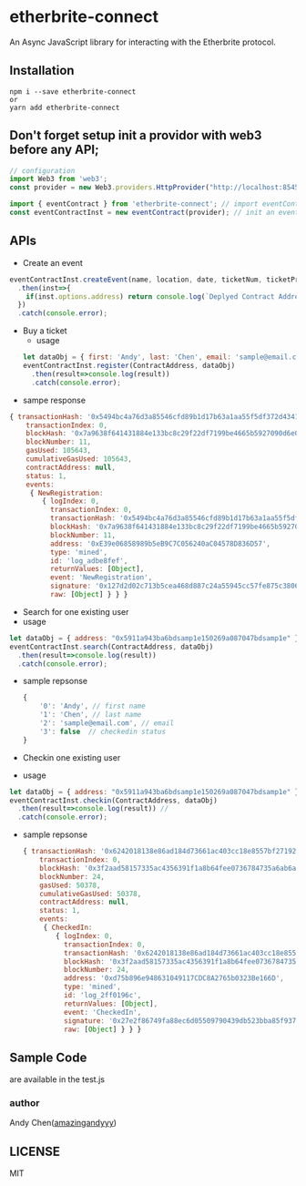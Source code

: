 # etherbrite-connect
An Async JavaScript library for interacting with the Etherbrite protocol.

## Installation
```
npm i --save etherbrite-connect
or 
yarn add etherbrite-connect
```

## Don't forget setup init a providor with web3 before any API;
```javascript
// configuration
import Web3 from 'web3';
const provider = new Web3.providers.HttpProvider("http://localhost:8545");

import { eventContract } from 'etherbrite-connect'; // import eventContract class from 'etherbrite-connect
const eventContractInst = new eventContract(provider); // init an eventContract instance
```

## APIs
- Create an event
```javascript
eventContractInst.createEvent(name, location, date, ticketNum, ticketPrice)
  .then(inst=>{
    if(inst.options.address) return console.log(`Deplyed Contract Address ${inst.options.address}`, inst);
  })
  .catch(console.error);
```
- Buy a ticket
  - usage
  ```javascript
  let dataObj = { first: 'Andy', last: 'Chen', email: 'sample@email.com' };
  eventContractInst.register(ContractAddress, dataObj)
    .then(result=>console.log(result))
    .catch(console.error);
  ```
 - sampe response
  ``` javascript
  { transactionHash: '0x5494bc4a76d3a85546cfd89b1d17b63a1aa55f5df372d434182839aa874905c7',
      transactionIndex: 0,
      blockHash: '0x7a9638f641431884e133bc8c29f22df7199be4665b5927090d6e044167af3fd3',
      blockNumber: 11,
      gasUsed: 105643,
      cumulativeGasUsed: 105643,
      contractAddress: null,
      status: 1,
      events:
       { NewRegistration:
          { logIndex: 0,
            transactionIndex: 0,
            transactionHash: '0x5494bc4a76d3a85546cfd89b1d17b63a1aa55f5df372d434182839aa874905c7',
            blockHash: '0x7a9638f641431884e133bc8c29f22df7199be4665b5927090d6e044167af3fd3',
            blockNumber: 11,
            address: '0xE39e06858989b5eB9C7C056240aC04578D836D57',
            type: 'mined',
            id: 'log_adbe8fef',
            returnValues: [Object],
            event: 'NewRegistration',
            signature: '0x127d2d02c713b5cea468d887c24a55945cc57fe875c38067b84648cf4f936661',
            raw: [Object] } } }
  ```
- Search for one existing user
 - usage
  ```javascript
  let dataObj = { address: "0x5911a943ba6bdsamp1e150269a087047bdsamp1e" }
  eventContractInst.search(ContractAddress, dataObj)
    .then(result=>console.log(result))
    .catch(console.error);
  ```
- sample repsonse
  ```javascript
  {
      '0': 'Andy', // first name
      '1': 'Chen', // last name
      '2': 'sample@email.com', // email
      '3': false  // checkedin status
  }
  ```

- Checkin one existing user
 - usage
  ```javascript
  let dataObj = { address: "0x5911a943ba6bdsamp1e150269a087047bdsamp1e" }
  eventContractInst.checkin(ContractAddress, dataObj)
    .then(result=>console.log(result)) // 
    .catch(console.error);
  ```
- sample repsonse
  ```javascript
  { transactionHash: '0x6242018138e86ad184d73661ac403cc18e8557bf271926b325741ef028b28cc0',
      transactionIndex: 0,
      blockHash: '0x3f2aad58157335ac4356391f1a8b64fee0736784735a6ab6adeda847dcb63ddf',
      blockNumber: 24,
      gasUsed: 50378,
      cumulativeGasUsed: 50378,
      contractAddress: null,
      status: 1,
      events:
       { CheckedIn:
          { logIndex: 0,
            transactionIndex: 0,
            transactionHash: '0x6242018138e86ad184d73661ac403cc18e8557bf271926b325741ef028b28cc0',
            blockHash: '0x3f2aad58157335ac4356391f1a8b64fee0736784735a6ab6adeda847dcb63ddf',
            blockNumber: 24,
            address: '0xd75b896e948631049117CDC8A2765b0323Be166D',
            type: 'mined',
            id: 'log_2ff0196c',
            returnValues: [Object],
            event: 'CheckedIn',
            signature: '0x27e2f86749fa88ec6d05509790439db523bba85f9371575f0e6610b483a0fdf0',
            raw: [Object] } } }
  ```

## Sample Code
are available in the test.js

### author 
Andy Chen([amazingandyyy](https://github.com/amazingandyyy))

## LICENSE
MIT